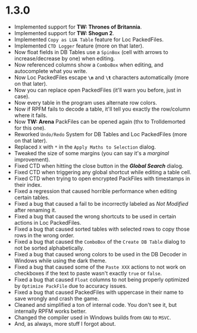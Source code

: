 # 1.3.0

- Implemented support for **TW: Thrones of Britannia**.
- Implemented support for **TW: Shogun 2**.
- Implemented `Copy as LUA Table` feature for Loc PackedFiles.
- Implemented `CTD Logger` feature (more on that later).
- Now float fields in DB Tables use a `SpinBox` (cell with arrows to increase/decrease by one) when editing.
- Now referenced columns show a `ComboBox` when editing, and autocomplete what you write.
- Now Loc PackedFiles escape **`\n`** and **`\t`** characters automatically (more on that later).
- Now you can replace open PackedFiles (it'll warn you before, just in case).
- Now every table in the program uses alternate row colors.
- Now if RPFM fails to decode a table, it'll tell you exactly the row/column where it fails.
- Now **TW: Arena** PackFiles can be opened again (thx to Trolldemorted for this one).
- Reworked `Undo/Redo` System for DB Tables and Loc PackedFiles (more on that later).
- Replaced `X` with `*` in the `Apply Maths to Selection` dialog.
- Tweaked the size of some margins (you can say it's a *marginal* improvement).
- Fixed CTD when hitting the close button in the ***Global Search*** dialog.
- Fixed CTD when triggering any global shortcut while editing a table cell.
- Fixed CTD when trying to open encrypted PackFiles with timestamps in their index.
- Fixed a regression that caused horrible performance when editing certain tables.
- Fixed a bug that caused a fail to be incorrectly labeled as *Not Modified* after renaming it.
- Fixed a bug that caused the wrong shortcuts to be used in certain actions in Loc PackedFiles.
- Fixed a bug that caused sorted tables with selected rows to copy those rows in the wrong order.
- Fixed a bug that caused the `ComboBox` of the `Create DB Table` dialog to not be sorted alphabetically.
- Fixed a bug that caused wrong colors to be used in the DB Decoder in Windows while using the dark theme.
- Fixed a bug that caused some of the `Paste XXX` actions to not work on checkboxes if the text to paste wasn't exactly `true` or `false`.
- Fixed a bug that caused `Float` columns to not being properly optimized by `Optimize PackFile` due to accuracy issues.
- Fixed a bug that caused PackedFiles with uppercase in their name to save wrongly and crash the game.
- Cleaned and simplified a ton of internal code. You don't see it, but internally RPFM works better.
- Changed the compiler used in Windows builds from `GNU` to `MSVC`. 
- And, as always, more stuff I forgot about.